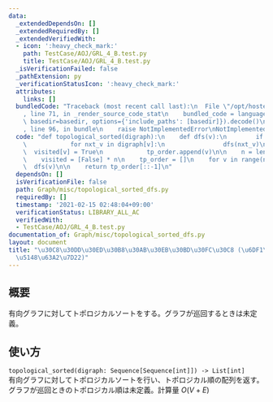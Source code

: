 ```yaml
---
data:
  _extendedDependsOn: []
  _extendedRequiredBy: []
  _extendedVerifiedWith:
  - icon: ':heavy_check_mark:'
    path: TestCase/AOJ/GRL_4_B.test.py
    title: TestCase/AOJ/GRL_4_B.test.py
  _isVerificationFailed: false
  _pathExtension: py
  _verificationStatusIcon: ':heavy_check_mark:'
  attributes:
    links: []
  bundledCode: "Traceback (most recent call last):\n  File \"/opt/hostedtoolcache/Python/3.9.7/x64/lib/python3.9/site-packages/onlinejudge_verify/documentation/build.py\"\
    , line 71, in _render_source_code_stat\n    bundled_code = language.bundle(stat.path,\
    \ basedir=basedir, options={'include_paths': [basedir]}).decode()\n  File \"/opt/hostedtoolcache/Python/3.9.7/x64/lib/python3.9/site-packages/onlinejudge_verify/languages/python.py\"\
    , line 96, in bundle\n    raise NotImplementedError\nNotImplementedError\n"
  code: "def topological_sorted(digraph):\n    def dfs(v):\n        if not visited[v]:\n\
    \            for nxt_v in digraph[v]:\n                dfs(nxt_v)\n          \
    \  visited[v] = True\n            tp_order.append(v)\n\n    n = len(digraph)\n\
    \    visited = [False] * n\n    tp_order = []\n    for v in range(n):\n      \
    \  dfs(v)\n\n    return tp_order[::-1]\n"
  dependsOn: []
  isVerificationFile: false
  path: Graph/misc/topological_sorted_dfs.py
  requiredBy: []
  timestamp: '2021-02-15 02:48:04+09:00'
  verificationStatus: LIBRARY_ALL_AC
  verifiedWith:
  - TestCase/AOJ/GRL_4_B.test.py
documentation_of: Graph/misc/topological_sorted_dfs.py
layout: document
title: "\u30C8\u30DD\u30ED\u30B8\u30AB\u30EB\u30BD\u30FC\u30C8 (\u6DF1\u3055\u512A\
  \u5148\u63A2\u7D22)"
---
```


## 概要
有向グラフに対してトポロジカルソートをする。グラフが巡回するときは未定義。

## 使い方
`topological_sorted(digraph: Sequence[Sequence[int]]) -> List[int]`  
有向グラフに対してトポロジカルソートを行い、トポロジカル順の配列を返す。グラフが巡回ときのトポロジカル順は未定義。計算量 $O(V + E)$
